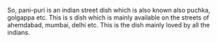 So, pani-puri is an indian street dish which is also known also puchka, golgappa etc. This is s dish which is mainly available on the streets of ahemdabad, mumbai, delhi etc. This is the dish mainly loved by all the indians. 